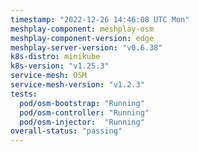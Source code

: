 ```yaml
---
timestamp: "2022-12-26 14:46:08 UTC Mon"
meshplay-component: meshplay-osm
meshplay-component-version: edge
meshplay-server-version: "v0.6.38"
k8s-distro: minikube
k8s-version: "v1.25.3"
service-mesh: OSM
service-mesh-version: "v1.2.3"
tests:
  pod/osm-bootstrap: "Running"
  pod/osm-controller: "Running"
  pod/osm-injector:  "Running"
overall-status: "passing"
---
```

